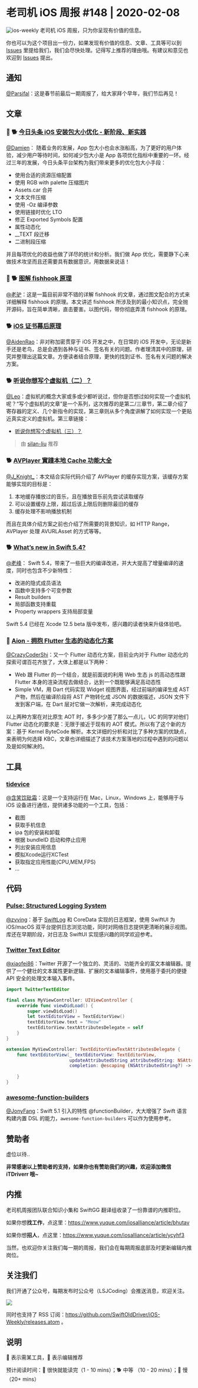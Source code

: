 # 老司机 iOS 周报 #148 | 2020-02-08

![ios-weekly](https://github.com/SwiftOldDriver/iOS-Weekly/blob/master/assets/ios-weekly.png?raw=true)
老司机 iOS 周报，只为你呈现有价值的信息。

你也可以为这个项目出一份力，如果发现有价值的信息、文章、工具等可以到 [Issues](https://github.com/SwiftOldDriver/iOS-Weekly/issues) 里提给我们，我们会尽快处理。记得写上推荐的理由哦。有建议和意见也欢迎到 [Issues](https://github.com/SwiftOldDriver/iOS-Weekly/issues) 提出。

## 通知

[@Parsifal](https://github.com/ParsifalC)：这是春节前最后一期周报了，给大家拜个早年，我们节后再见！

## 文章

### 🌟 🐕 [今日头条 iOS 安装包大小优化 - 新阶段、新实践](https://mp.weixin.qq.com/s/oyqAa8wKdioI5ZDG5LjkfA)

[@Damien](https://github.com/ZengyiMa)： 随着业务的发展，App 包大小也会水涨船高，为了更好的用户体验，减少用户等待时间，如何减少包大小是 App 各项优化指标中重要的一环。经过三年的发展，今日头条平台架构为我们带来更多的优化包大小手段：

- 使用合适的资源压缩配置
- 使用 RGB with palette 压缩图片
- Assets.car 合并
- 文本文件压缩
- 使用 -Oz 编译参数
- 使用链接时优化 LTO
- 修正 Exported Symbols 配置
- 属性动态化
- __TEXT 段迁移
- 二进制段压缩

并且每项优化的收益也做了详尽的统计和分析。我们做 App 优化，需要静下心来做技术攻坚而且还需要具有数据意识，用数据来说话！

### 🌟 🐕 [图解 fishhook 原理](https://mp.weixin.qq.com/s/dcQrR4knN0aGDPy2hsrgmg)

[@老驴](https://www.weibo.com/6090610445)：这是一篇目前非常不错的详解 fishhook 的文章，通过图文配合的方式来详细解释 fishhook 的原理。本文讲述 fishhook 所涉及到的最小知识点，完全抛开源码，旨在简单清晰，直击要害。以图代码，带你彻底弄清 fishhook 的原理。

### 🐕 [iOS 证书幕后原理](http://chuquan.me/2020/03/22/ios-certificate-principle/)

[@AidenRao](https://weibo.com/AidenRao)：非对称加密贯穿于 iOS 开发之中，在日常的 iOS 开发中，无论是新手还是老鸟，总是会遇到各种与证书、签名有关的问题。作者理清其中的原理，研究并整理出这篇文章。方便读者结合原理，更快的找到证书、签名有关问题的解决方案。

### 🐕 [听说你想写个虚拟机（二）？](https://mp.weixin.qq.com/s/m-gimtsk-cYQz-kQS-W26w)

[@Leo](https://github.com/leomobiledeveloper)：虚拟机的概念大家或多或少都听说过，但你是否想过如何实现一个虚拟机呢？“写个虚拟机的文章”是一个系列，这次推荐的是第二/三章节，第二章介绍了寄存器的定义、几个新指令的实现，第三章则从多个角度讲解了如何实现一个更贴近真实定义的虚拟机。第三章链接：

- [听说你想写个虚拟机（三）？](https://mp.weixin.qq.com/s/GKYEGkDmTxxBmpd4cton5g)

> 由 [silan-liu](https://github.com/silan-liu) 推荐

### 🐕 [AVPlayer 實踐本地 Cache 功能大全](https://medium.com/zrealm-ios-dev/avplayer-%E5%AF%A6%E8%B8%90%E6%9C%AC%E5%9C%B0-cache-%E5%8A%9F%E8%83%BD%E5%A4%A7%E5%85%A8-6ce488898003)

[@J_Knight_](https://github.com/knightsj)：本文结合实际代码介绍了 AVPlayer 的缓存实现方案，该缓存方案能够实现的目标是：

1. 本地缓存播放过的音乐，且在播放音乐前先尝试读取缓存
2. 可以设置缓存上限，超过后该上限后则删除最旧的缓存
3. 缓存处理不影响播放机制

而且在具体介绍方案之前也介绍了所需要的背景知识，如 HTTP Range，AVPlayer 处理 AVURLAsset 的方式等等。

### 🐕 [What’s new in Swift 5.4?](https://www.hackingwithswift.com/articles/228/whats-new-in-swift-5-4)

[@老峰](https://github.com/gesantung)： Swift 5.4，带来了一些巨大的编译改进，并大大提高了增量编译的速度，同时也包含不少新特性：

- 改进的隐式成员语法
- 函数中支持多个可变参数
- Result builders
- 局部函数支持重载
- Property wrappers 支持局部变量

Swift 5.4 已经在 Xcode 12.5 beta 版中发布，感兴趣的读者快来升级体验吧。

### 🐢 [Aion - 拥抱 Flutter 生态的动态化方案](https://mp.weixin.qq.com/s/mPkx9b07xCkokxxbGc7grA)

[@CrazyCoderShi](https://github.com/CrazyCoderShi)：又一个 Flutter 动态化方案，目前业内对于 Flutter 动态化的探索可谓百花齐放了，大体上都是以下两种：

-  Web 跟 Flutter 的一个结合，就是前面说的利用 Web 生态 js 的高动态性跟 Flutter 本身的渲染流程去做结合，达到一个既能够满足高动态性
- Simple VM，用 Dart 代码实现 Widget 视图界面，经过前端的编译生成 AST 产物，然后在编译阶段将 AST 产物转化成 JSON 的数据描述，JSON 文件下发到客户端，在 Dart 层对它做一次解析，来完成动态化

以上两种方案在对比原生 AOT 时，多多少少差了那么一点儿，UC 的同学对他们 Flutter 动态化的要求是：无限于接近于现有的 AOT 模式。所以有了这个新的方案：基于 Kernel ByteCode 解析。本文详细的分析和对比了多种方案的优缺点，来表明为何选择 KBC，文章也详细描述了该技术方案落地的过程中遇到的问题以及是如何解决的。

## 工具

### [tidevice](https://github.com/alibaba/taobao-iphone-device)

[@含笑饮砒霜](https://weibo.com/chinafishnews/)：这是一个支持运行在 Mac，Linux，Windows 上，能够用于与 iOS 设备进行通信，提供诸多功能的一个工具，包括：
- 截图
- 获取手机信息
- ipa 包的安装和卸载
- 根据 bundleID 启动和停止应用
- 列出安装应用信息
- 模拟Xcode运行XCTest
- 获取指定应用性能(CPU,MEM,FPS)
- ...

## 代码

### [Pulse: Structured Logging System](https://github.com/kean/Pulse)

[@zvving](https://github.com/zvving)：基于 [SwiftLog](https://github.com/apple/swift-log) 和 CoreData 实现的日志框架，使用 SwiftUI 为 iOS/macOS 双平台提供日志浏览功能，同时对网络日志提供更清晰的展示视图。
库还在早期阶段，对日志及 SwiftUI 实现感兴趣的同学欢迎参考。

### [Twitter Text Editor](https://github.com/twitter/TwitterTextEditor)

[@xiaofei86](https://weibo.com/xuyafei86/)：Twitter 开源了一个独立的、灵活的、功能齐全的富文本编辑器。提供了一个健壮的文本属性更新逻辑、扩展的文本编辑事件，使用基于委托的便捷 API 安全的处理文本输入事件。

```swift
import TwitterTextEditor

final class MyViewController: UIViewController {
    override func viewDidLoad() {
        super.viewDidLoad()
        let textEditorView = TextEditorView()
        textEditorView.text = "Meow"
        textEditorView.textAttributesDelegate = self
    }
}

extension MyViewController: TextEditorViewTextAttributesDelegate {
    func textEditorView(_ textEditorView: TextEditorView,
                        updateAttributedString attributedString: NSAttributedString,
                        completion: @escaping (NSAttributedString?) -> Void) {
        
    }
}
```

### [awesome-function-builders](https://github.com/carson-katri/awesome-function-builders)

[@JonyFang](https://github.com/JonyFang)：Swift 5.1 引入的特性 @functionBuilder，大大增强了 Swift 语言构建内置 DSL 的能力，`awesome-function-builders` 可以作为使用参考。

## 赞助者

虚位以待..

**非常感谢以上赞助者的支持，如果你也有赞助我们的兴趣，欢迎添加微信 iTDriverr 哦~**

## 内推

老司机周报团队联合知识小集和 SwiftGG 翻译组收录了一份靠谱的内推职位。

如果你想**找工作**，点这里：https://www.yuque.com/iosalliance/article/bhutav

如果你想**招人**，点这里：https://www.yuque.com/iosalliance/article/ycyhf3

当然，也欢迎你关注我们每一期的周报，我们会在每期周报底部及时更新编辑内推岗位。

## 关注我们

我们开通了公众号，每期发布时公众号（LSJCoding）会推送消息，欢迎关注。

![](https://github.com/SwiftOldDriver/iOS-Weekly/blob/master/assets/qrcode_for_wechat.jpg?raw=true)

同时也支持了 RSS 订阅：https://github.com/SwiftOldDriver/iOS-Weekly/releases.atom 。

## 说明

🚧 表示需某工具，🌟 表示编辑推荐

预计阅读时间：🐎 很快就能读完（1 - 10 mins）；🐕 中等 （10 - 20 mins）；🐢 慢（20+ mins）

